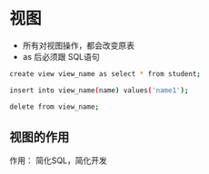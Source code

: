 # 视图

- 所有对视图操作，都会改变原表
- as 后必须跟 SQL语句

```bash
create view view_name as select * from student;

insert into view_name(name) values('name1');

delete from view_name;

```

## 视图的作用

作用： 简化SQL，简化开发